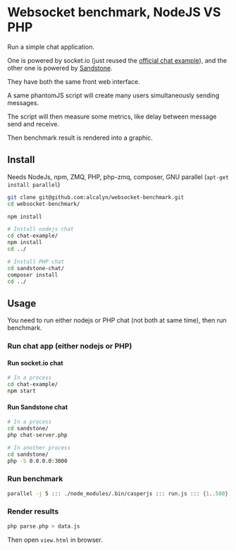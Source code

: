 Websocket benchmark, NodeJS VS PHP
==================================

Run a simple chat application.

One is powered by socket.io (just reused the [official chat example](https://github.com/socketio/chat-example)),
and the other one is powered by [Sandstone](https://github.com/eole-io/sandstone).

They have both the same front web interface.

A same phantomJS script will create many users simultaneously sending messages.

The script will then measure some metrics, like delay between message send and receive.

Then benchmark result is rendered into a graphic.


## Install

Needs NodeJs, npm, ZMQ, PHP, php-zmq, composer, GNU parallel (`apt-get install parallel`)

``` bash
git clone git@github.com:alcalyn/websocket-benchmark.git
cd websocket-benchmark/

npm install

# Install nodejs chat
cd chat-example/
npm install
cd ../

# Install PHP chat
cd sandstone-chat/
composer install
cd ../
```


## Usage

You need to run either nodejs or PHP chat (not both at same time),
then run benchmark.

### Run chat app (either nodejs or PHP)

#### Run socket.io chat

``` bash
# In a process
cd chat-example/
npm start
```

#### Run Sandstone chat

``` bash
# In a process
cd sandstone/
php chat-server.php

# In another process
cd sandstone/
php -S 0.0.0.0:3000
```

### Run benchmark

``` bash
parallel -j 5 ::: ./node_modules/.bin/casperjs ::: run.js ::: {1..500}
```

### Render results

``` php
php parse.php > data.js
```

Then open `view.html` in browser.
